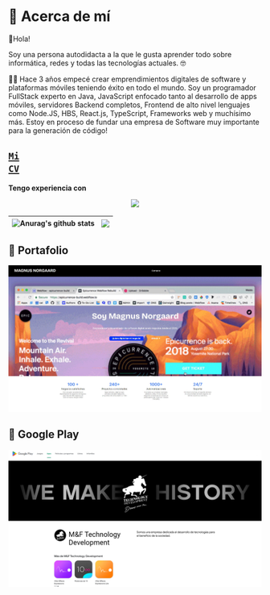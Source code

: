 # 🙌 Acerca de mí

👋Hola!

Soy una persona autodidacta a la que le gusta aprender todo sobre informática, redes y todas las tecnologías actuales. 🤓

🏃‍♂️ Hace 3 años empecé crear emprendimientos digitales de software y plataformas móviles teniendo éxito en todo el mundo.
Soy un programador FullStack experto en Java, JavaScript enfocado tanto al desarrollo de apps móviles, servidores Backend completos, Frontend de alto nivel lenguajes como Node.JS, HBS, React.js, TypeScript, Frameworks web y muchísimo más. Estoy en proceso de fundar una empresa de Software muy importante para la generación de código!

## <a href="https://profile.indeed.com/p/magnusolafn-f6d52v2"><code>Mi CV</code></a>

**Tengo experiencia con**

<p align="center"><img src="https://skillicons.dev/icons?i=ae,ps,pr,figma,blender,linux,apple,arch,debian,mint,windows,unity,unreal,sublime,vscode,visualstudio,androidstudio,idea,atom,flask,django,express,fastapi,react,electron,wordpress,rust,cpp,cs,css,html,js,ts,npm,nodejs,php,java,gradle,kotlin,python,tensorflow,bash,flutter,dart,sqlite,mongodb,mysql,nginx,docker,firebase,gcp&perline=15&theme=light" /></p>

|<img align="center" src="https://github-readme-stats.vercel.app/api?username=MGNG13&theme=light&show_icons=true" alt="Anurag's github stats" /> | <img align="center" src="https://github-readme-stats.vercel.app/api/top-langs?username=MGNG13&theme=light&show_icons=true&layout=compact" /> |
| ------------- | ------------- |

## 💼 Portafolio
<a href="https://mgng13.github.io/MiPortafolio/" target="_blank" rel="noopener noreferrer"><img src="https://raw.githubusercontent.com/MGNG13/MGNG13/main/portafolio.jpg" alt="miportafolio"/></a>

## 🚀 Google Play
<a href="https://play.google.com/store/apps/dev?id=4929811000888101242" target="_blank" rel="noopener noreferrer"><img src="https://raw.githubusercontent.com/MGNG13/MGNG13/main/googleplay.png" alt="miportafolio"/></a>
